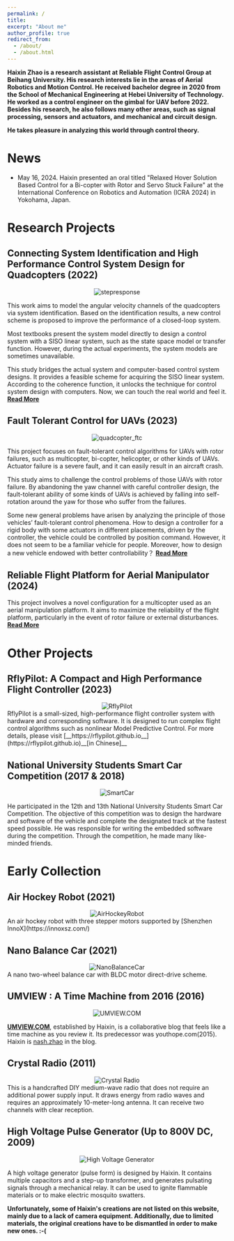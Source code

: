 ```yaml
---
permalink: /
title: 
excerpt: "About me"
author_profile: true
redirect_from: 
  - /about/
  - /about.html
---
```


__Haixin Zhao is a research assistant at Reliable Flight Control Group at Beihang University.   His research interests lie in the areas of Aerial Robotics and Motion Control.   He received bachelor degree in 2020 from the School of Mechanical Engineering at Hebei University of Technology.   He worked as a control engineer on the gimbal for UAV before 2022.   Besides his research, he also follows many other areas, such as signal processing, sensors and actuators, and mechanical and circuit design.__

__He takes pleasure in analyzing this world through control theory.__


News
=======
 - May 16, 2024. Haixin presented an oral titled "Relaxed Hover Solution Based Control for a Bi-copter with Rotor and Servo Stuck Failure" at the International Conference on Robotics and Automation (ICRA 2024) in Yokohama, Japan.


Research Projects
=======
## Connecting System Identification and High Performance Control System Design for Quadcopters (2022)
<center>
    <img src="../images/step_response.jpg" alt="stepresponse">
</center>


This work aims to model the angular velocity channels of the quadcopters via system identification. Based on the identification results, a new control scheme is proposed to improve the performance of a closed-loop system.

Most textbooks present the system model directly to design a control system with a SISO linear system, such as the state space model or transfer function. However, during the actual experiments, the system models are sometimes unavailable. 

This study bridges the actual system and computer-based control system designs. It provides a feasible scheme for acquiring the SISO linear system. According to the coherence function, it unlocks the technique for control system design with computers. Now, we can touch the real world and feel it. [__Read More__](/posts/2022/05/blog-post-1/)




## Fault Tolerant Control for UAVs (2023)
<center>
    <img src="../images/quadcopter_ftc.jpg" alt="quadcopter_ftc">
</center>

This project focuses on fault-tolerant control algorithms for UAVs with rotor failures, such as multicopter, bi-copter, helicopter, or other kinds of UAVs. Actuator failure is a severe fault, and it can easily result in an aircraft crash. 

This study aims to challenge the control problems of those UAVs with rotor failure. By abandoning the yaw channel with careful controller design, the fault-tolerant ability of some kinds of UAVs is achieved by falling into self-rotation around the yaw for those who suffer from the failures. 

Some new general problems have arisen by analyzing the principle of those vehicles’ fault-tolerant control phenomena. How to design a controller for a rigid body with some actuators in different placements, driven by the controller, the vehicle could be controlled by position command. However, it does not seem to be a familiar vehicle for people. Moreover, how to design a new vehicle endowed with better controllability？  [__Read More__](/posts/2023/10/blog-post-2/)

## Reliable Flight Platform for Aerial Manipulator (2024)
This project involves a novel configuration for a multicopter used as an aerial manipulation platform. It aims to maximize the reliability of the flight platform, particularly in the event of rotor failure or external disturbances.  [__Read More__](/posts/2024/04/blog-post-4/)


# Other Projects

## RflyPilot: A Compact and High Performance Flight Controller (2023)
<center>
    <img src="../images/rflypilot.jpg" alt="RflyPilot">
</center>
RflyPilot is a small-sized, high-performance flight controller system with hardware and corresponding
software. It is designed to run complex flight control algorithms such as nonlinear Model Predictive Control.  For more details, please visit [__https://rflypilot.github.io__](https://rflypilot.github.io)__[in Chinese]__

## National University Students Smart Car Competition (2017 & 2018)
<center>
    <img src="../images/freescale2.jpg" alt="SmartCar">
</center>

He participated in the 12th and 13th National University Students Smart Car Competition. The objective of this competition was to design the hardware and software of the vehicle and complete the designated track at the fastest speed possible. He was responsible for writing the embedded software during the competition. Through the competition, he made many like-minded friends.

# Early Collection



## Air Hockey Robot (2021)
<center>
    <img src="../images/air_hockey2.jpg" alt="AirHockeyRobot">
</center>
An air hockey robot with three stepper motors supported by [Shenzhen InnoX](https://innoxsz.com/)

## Nano Balance Car (2021)

<center>
    <img src="../images/balancercar.jpg" alt="NanoBalanceCar">
</center>
A nano two-wheel balance car with BLDC motor direct-drive scheme.

## UMVIEW : A Time Machine from 2016 (2016)

<center>
    <img src="../images/umview.jpg" alt="UMVIEW.COM">
</center>

[__UMVIEW.COM__](https://www.umview.com), established by Haixin, is a collaborative blog that feels like a time machine as you review it. Its predecessor was youthope.com(2015). Haixin is [nash.zhao](https://www.umview.com/author/1/) in the blog.

## Crystal Radio (2011)

<center>
    <img src="../images/Crystal_radio2.jpg" alt="Crystal Radio">
</center>
This is a handcrafted DIY medium-wave radio that does not require an additional power supply input. It draws energy from radio waves and requires an approximately 10-meter-long antenna. It can receive two channels with clear reception.

## High Voltage Pulse Generator (Up to 800V DC, 2009)

<center>
    <img src="../images/hv_generator.jpg" alt="High Voltage Generator">
</center>

A high voltage generator (pulse form) is designed by Haixin. It contains multiple capacitors and a step-up transformer, and generates pulsating signals through a mechanical relay. It can be used to ignite flammable materials or to make electric mosquito swatters.

__Unfortunately, some of Haixin's creations are not listed on this website, mainly due to a lack of camera equipment. Additionally, due to limited materials, the original creations have to be dismantled in order to make new ones. :-(__